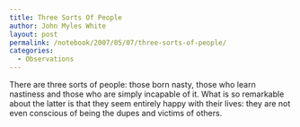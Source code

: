 ```yaml
---
title: Three Sorts Of People
author: John Myles White
layout: post
permalink: /notebook/2007/05/07/three-sorts-of-people/
categories:
  - Observations
---
```


There are three sorts of people: those born nasty, those who learn nastiness and those who are simply incapable of it. What is so remarkable about the latter is that they seem entirely happy with their lives: they are not even conscious of being the dupes and victims of others.
